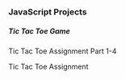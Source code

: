 <h3>JavaScript Projects</h3>
<h5>Tic Tac Toe Game</h5>
<p>Tic Tac Toe Assignment Part 1-4</p>
<p>Tic Tac Toe Assignment</p>
<p></p>
<p></p>
